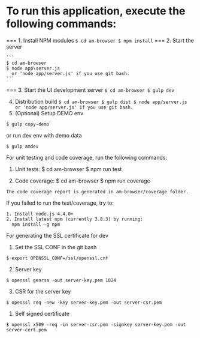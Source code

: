# To run this application, execute the following commands: 

===  1. Install NPM modules
    ```
    $ cd am-browser
    $ npm install
    ```
===  2. Start the server

    ```
    $ cd am-browser
    $ node app\server.js
      or 'node app/server.js' if you use git bash.
    ```

===  3. Start the UI development server
    ```
    $ cd am-browser
    $ gulp dev
    ```

  4. Distribution build
    ```
    $ cd am-browser
    $ gulp dist
    $ node app/server.js
      or 'node app/server.js' if you use git bash.
    ```
  5. (Optional) Setup DEMO env
  ```
  $ gulp copy-demo
  ```
  or run dev env with demo data
  ```
  $ gulp amdev
  ```

For unit testing and code coverage, run the following commands:

  1. Unit tests:
    $ cd am-browser
    $ npm run test
  
  2. Code coverage:
    $ cd am-browser
    $ npm run coverage
    
    The code coverage report is generated in am-browser/coverage folder.
  
  If you failed to run the test/coverage, try to:
  
    1. Install node.js 4.4.0+
    2. Install latest npm (currently 3.8.3) by running:
      npm install -g npm
  
For generating the SSL certificate for dev
 1. Set the SSL CONF in the git bash 
  ```
  $ export OPENSSL_CONF=/ssl/openssl.cnf
  ```
 2. Server key
  ```
  $ openssl genrsa -out server-key.pem 1024
  ```
 3. CSR for the server key
  ```
  $ openssl req -new -key server-key.pem -out server-csr.pem
  ```
 1. Self signed certificate
  ```
  $ openssl x509 -req -in server-csr.pem -signkey server-key.pem -out server-cert.pem
  ```
